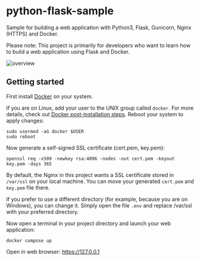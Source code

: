 # python-flask-sample

Sample for building a web application with Python3, Flask, Gunicorn, Nginx (HTTPS) and Docker.

Please note: This project is primarily for developers who want to learn how to build a web application using Flask and Docker.

![overview](https://user-images.githubusercontent.com/105594559/169369472-879dcac5-fc81-4953-9a75-385061bf2210.png)


## Getting started

First install [Docker](https://docs.docker.com/engine/install/) on your system.

If you are on Linux, add your user to the UNIX group called `docker`. For more details, check out [Docker post-installation steps](https://docs.docker.com/engine/install/linux-postinstall/). Reboot your system to apply changes:

```console
sudo usermod -aG docker $USER
sudo reboot
```

Now generate a self-signed SSL certificate (cert.pem, key.pem):

```console
openssl req -x509 -newkey rsa:4096 -nodes -out cert.pem -keyout key.pem -days 365
```

By default, the Nginx in this project wants a SSL certificate stored in `/var/ssl` on your local machine. You can move your generated `cert.pem` and `key.pem` file there. 

If you prefer to use a different directory (for example, because you are on Windows), you can change it. Simply open the file `.env` and replace /var/ssl with your preferred directory.

Now open a terminal in your project directory and launch your web application:
```console
docker compose up
```

Open in web browser: https://127.0.0.1

